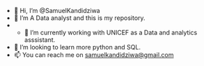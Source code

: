 - 👋 Hi, I’m @SamuelKandidziwa
- 👀 I’m A Data analyst and this is my repository. 
- - 🌱 I’m currently working with UNICEF as a Data and analytics asssistant.
- 💞️ I’m looking to learn more python and SQL.
- 📫 You can reach me on samuelkandidziwa@gmail.com

<!---
SamuelKandidziwa/SamuelKandidziwa is a ✨ special ✨ repository because its `README.md` (this file) appears on your GitHub profile.
You can click the Preview link to take a look at your changes.
--->
